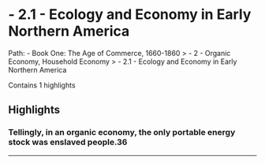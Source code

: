 # - 2.1 - Ecology and Economy in Early Northern America

Path: - Book One: The Age of Commerce, 1660-1860 > - 2 - Organic Economy, Household Economy > - 2.1 - Ecology and Economy in Early Northern America

Contains 1 highlights

## Highlights

### Tellingly, in an organic economy, the only portable energy stock was enslaved people.36  
---

